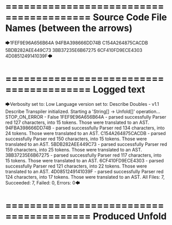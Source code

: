 ========================================
Source Code File Names (between the arrows)
========================================

🡆1FEF9E96A656B64A
94FBA398666DD74B
C154A264875CACDB
5BDB282AEE449C73
3BB37235E6B67275
6CF410FD9ECE4303
4D0851249141039F🡄

========================================
Logged text
========================================

🡆Verbosity set to: Low
Language version set to: Describe Doubles - v1.1
Describe Transpiler initialized.
Starting a 'String[] -> Unfold[]' operation...
STOP_ON_ERROR - False
1FEF9E96A656B64A - parsed successfully
Parser red 127 characters, into 15 tokens.
Those were translated to an AST.
94FBA398666DD74B - parsed successfully
Parser red 134 characters, into 24 tokens.
Those were translated to an AST.
C154A264875CACDB - parsed successfully
Parser red 150 characters, into 15 tokens.
Those were translated to an AST.
5BDB282AEE449C73 - parsed successfully
Parser red 159 characters, into 25 tokens.
Those were translated to an AST.
3BB37235E6B67275 - parsed successfully
Parser red 117 characters, into 15 tokens.
Those were translated to an AST.
6CF410FD9ECE4303 - parsed successfully
Parser red 121 characters, into 22 tokens.
Those were translated to an AST.
4D0851249141039F - parsed successfully
Parser red 124 characters, into 17 tokens.
Those were translated to an AST.
All Files: 7, Succeeded: 7, Failed: 0, Errors: 0🡄

========================================
Produced Unfold
========================================

